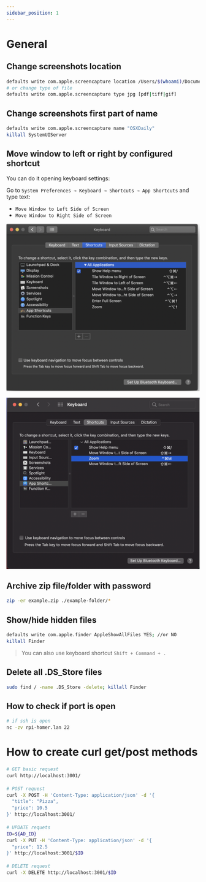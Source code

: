 ```yaml
---
sidebar_position: 1
---
```


# General

## Change screenshots location

```sh
defaults write com.apple.screencapture location /Users/$(whoami)/Documents/Screenshots
# or change type of file
defaults write com.apple.screencapture type jpg [pdf|tiff|gif]
```

## Change screenshots first part of name

```sh
defaults write com.apple.screencapture name "OSXDaily"
killall SystemUIServer
```

## Move window to left or right by configured shortcut

You can do it opening keyboard settings:

Go to `System Preferences → Keyboard → Shortcuts → App Shortcuts` and type text:

- `Move Window to Left Side of Screen`
- `Move Window to Right Side of Screen`

![image](./img/mac-os-shortcuts.png)

![image](./img/mac-os-shortcuts-own.png)

## Archive zip file/folder with password

```sh
zip -er example.zip ./example-folder/*
```

## Show/hide hidden files

```sh
defaults write com.apple.finder AppleShowAllFiles YES; //or NO
killall Finder
```

> You can also use keyboard shortcut `Shift + Command + .`

## Delete all .DS_Store files

```sh
sudo find / -name .DS_Store -delete; killall Finder
```

## How to check if port is open

```sh
# if ssh is open
nc -zv rpi-homer.lan 22
```

# How to create curl get/post methods

```sh
# GET basic request
curl http://localhost:3001/

# POST request
curl -X POST -H 'Content-Type: application/json' -d '{
  "title": "Pizza",
  "price": 10.5
}' http://localhost:3001/

# UPDATE requets
ID=${AD_ID}
curl -X PUT -H 'Content-Type: application/json' -d '{
  "price": 12.5
}' http://localhost:3001/$ID

# DELETE request
curl -X DELETE http://localhost:3001/$ID
```
